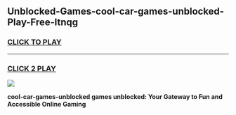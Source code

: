 
## Unblocked-Games-cool-car-games-unblocked-Play-Free-ltnqg
<h3>
<a href="https://premium76.site?title=cool-car-games-unblocked&ref=22A">CLICK TO PLAY</a></h3>
<hr>

<h3>
<a href="https://premium76.site?title=cool-car-games-unblocked&ref=22A">CLICK 2 PLAY</a>
  
</h3>

<a href="https://premium76.site?title=cool-car-games-unblocked&ref=22A"><img src="https://clearcache.store/games.png"></a>


**cool-car-games-unblocked games unblocked: Your Gateway to Fun and Accessible Online Gaming**
